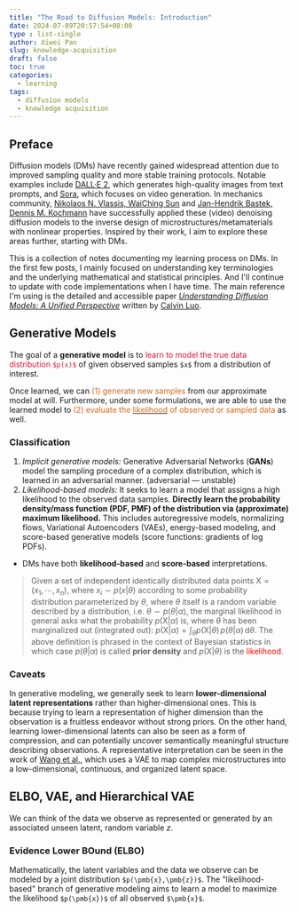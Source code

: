 ```yaml
---
title: "The Road to Diffusion Models: Introduction"
date: 2024-07-09T20:57:54+08:00
type : list-single
author: Xiwei Pan
slug: knowledge-acquisition
draft: false
toc: true
categories:
  - learning
tags:
  - diffusion models
  - knowledge acquisition
---
```

## Preface

Diffusion models (DMs) have recently gained widespread attention due to improved sampling quality and more stable training protocols. Notable examples include [DALL·E 2](https://arxiv.org/abs/2204.06125), which generates high-quality images from text prompts, and [Sora](https://openai.com/index/video-generation-models-as-world-simulators/), which focuses on video generation. In mechanics community, [Nikolaos N. Vlassis, WaiChing Sun](https://www.sciencedirect.com/science/article/abs/pii/S0045782523002505) and [Jan-Hendrik Bastek, Dennis M. Kochmann](https://www.nature.com/articles/s42256-023-00762-x) have successfully applied these (video) denoising diffusion models to the inverse design of microstructures/metamaterials with nonlinear properties. Inspired by their work, I aim to explore these areas further, starting with DMs.

This is a collection of notes documenting my learning process on DMs. In the first few posts, I mainly focused on understanding key terminologies and the underlying mathematical and statistical principles. And I'll continue to update with code implementations when I have time. The main reference I'm using is the detailed and accessible paper [*Understanding Diffusion Models: A Unified Perspective*](https://arxiv.org/pdf/2208.11970) written by [Calvin Luo](https://www.calvinyluo.com/about.html).

## Generative Models

The goal of a **generative model** is to <font color=Crimson>learn to model the true data distribution `$p(x)$`</font> of given observed samples `$x$` from a distribution of interest.

Once learned, we can <font color=Chocolate>(1) generate new samples</font> from our approximate model at will. Furthermore, under some formulations, we are able to use the learned model to <font color=Chocolate>(2) evaluate the [<font color=Chocolate>likelihood</font>](https://en.wikipedia.org/wiki/Likelihood_function) of observed or sampled data</font> as well.

### Classification

1. *Implicit generative models:* Generative Adversarial Networks (**GANs**) model the sampling procedure of a complex distribution, which is learned in an adversarial manner. (adversarial — unstable)
2. *Likelihood-based models:* It seeks to learn a model that assigns a high likelihood to the observed data samples. **Directly learn the probability density/mass function (PDF, PMF) of the distribution via (approximate) maximum likelihood.** This includes autoregressive models, normalizing flows, Variational Autoencoders (VAEs), energy-based modeling, and score-based generative models (score functions: gradients of log PDFs).
- DMs have both **likelihood-based** and **score-based** interpretations.

> Given a set of independent identically distributed data points $\mathrm{X}=(x_1,\cdots,x_n)$, where $x_i\sim p(x|\theta)$ according to some probability distribution parameterized by $\theta$, where $\theta$ itself is a random variable described by a distribution, i.e. $\theta\sim p(\theta|\alpha)$, the marginal likelihood in general asks what the probability $p(\mathrm{X}|\alpha)$ is, where $\theta$ has been marginalized out (integrated out): $p(\mathrm{X}|\alpha)=\int_\theta p(\mathrm{X}|\theta)\,p(\theta|\alpha)\,\mathrm{d}\theta$. The above definition is phrased in the context of Bayesian statistics in which case $p(\theta|\alpha)$ is called **prior density** and $p(\mathrm{X}|\theta)$ is the <font color=Red>likelihood</font>.

### Caveats

In generative modeling, we generally seek to learn **lower-dimensional latent representations** rather than higher-dimensional ones. This is because trying to learn a representation of higher dimension than the observation is a fruitless endeavor without strong priors. On the other hand, learning lower-dimensional latents can also be seen as a form of compression, and can potentially uncover semantically meaningful structure describing observations. A representative interpretation can be seen in the work of [Wang et al.](https://www.sciencedirect.com/science/article/abs/pii/S0045782520305624), which uses a VAE to map complex microstructures into a low-dimensional, continuous, and organized latent space.

## ELBO, VAE, and Hierarchical VAE

We can think of the data we observe as represented or generated by an associated unseen latent, random variable $z$.

### Evidence Lower BOund (ELBO)

Mathematically, the latent variables and the data we observe can be modeled by a joint distribution `$p(\pmb{x},\pmb{z})$`. The "likelihood-based" branch of generative modeling aims to learn a model to maximize the likelihood `$p(\pmb{x})$` of all observed `$\pmb{x}$`.